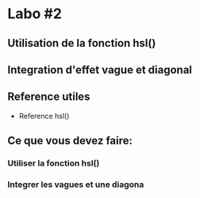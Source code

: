 # Labo #2
## Utilisation  de la fonction hsl()
## Integration d'effet vague et diagonal

## Reference utiles

- Reference hsl()

## Ce que vous devez faire: 

### Utiliser la fonction hsl()
### Integrer les vagues et une diagona